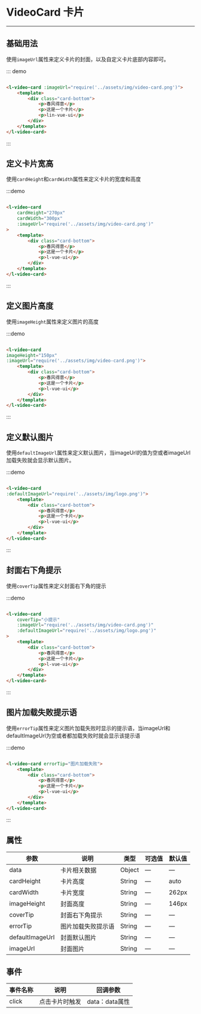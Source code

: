 <style lang="scss" scoped>
.card-bottom {
  height: 102px;
  padding: 16px;
  box-sizing: border-box;
  display: flex;
  flex-direction: column;
  justify-content: space-between;
  > p {
    font-size: 12px;
    font-weight: 400;
    color: #666;
    margin: 0;
    &:nth-child(1) {
      font-size: 14px;
      font-weight: 400;
      color: #333;
    }
  }
}
</style>


# VideoCard 卡片
----

## 基础用法
使用```imageUrl```属性来定义卡片的封面，以及自定义卡片底部内容即可。

<div class='demo-block'>
    <l-video-card 
    :imageUrl="require('../assets/img/video-card.png')">
      <template>
        <div class="card-bottom">
          <p>春风得意</p>
          <p>这是一个卡片</p>
          <p>lin-vue-ui</p>
        </div>
      </template>
    </l-video-card>
</div>

::: demo
```html

<l-video-card :imageUrl="require('../assets/img/video-card.png')">
    <template>
        <div class="card-bottom">
            <p>春风得意</p>
            <p>这是一个卡片</p>
            <p>lin-vue-ui</p>
        </div>
    </template>
</l-video-card>

```
:::


## 定义卡片宽高

使用```cardHeight```和```cardWidth```属性来定义卡片的宽度和高度

<div class='demo-block'>
    <l-video-card
      cardHeight="270px"
      cardWidth="300px"
      :imageUrl="require('../assets/img/video-card.png')"
    >
      <template>
        <div class="card-bottom">
          <p>春风得意</p>
          <p>这是一个卡片</p>
          <p>l-vue-ui</p>
        </div>
      </template>
    </l-video-card>
</div>

:::demo
```html

<l-video-card
    cardHeight="270px"
    cardWidth="300px"
    :imageUrl="require('../assets/img/video-card.png')"
>
    <template>
        <div class="card-bottom">
            <p>春风得意</p>
            <p>这是一个卡片</p>
            <p>l-vue-ui</p>
        </div>
    </template>
</l-video-card>

```
:::


## 定义图片高度

使用```imageHeight```属性来定义图片的高度

<div class='demo-block'>
    <l-video-card 
    imageHeight="150px" 
    :imageUrl="require('../assets/img/video-card.png')">
      <template>
        <div class="card-bottom">
          <p>春风得意</p>
          <p>这是一个卡片</p>
          <p>l-vue-ui</p>
        </div>
      </template>
    </l-video-card>
</div>

:::demo
```html

<l-video-card 
imageHeight="150px" 
:imageUrl="require('../assets/img/video-card.png')">
    <template>
        <div class="card-bottom">
            <p>春风得意</p>
            <p>这是一个卡片</p>
            <p>l-vue-ui</p>
        </div>
    </template>
</l-video-card>

```
:::


## 定义默认图片

使用```defaultImageUrl```属性来定义默认图片，当imageUrl的值为空或者imageUrl加载失败就会显示默认图片。

<div class='demo-block'>
    <l-video-card 
    :defaultImageUrl="require('../assets/img/logo.png')">
      <template>
        <div class="card-bottom">
          <p>春风得意</p>
          <p>这是一个卡片</p>
          <p>l-vue-ui</p>
        </div>
      </template>
    </l-video-card>
</div>

:::demo
```html

<l-video-card 
:defaultImageUrl="require('../assets/img/logo.png')">
    <template>
        <div class="card-bottom">
            <p>春风得意</p>
            <p>这是一个卡片</p>
            <p>l-vue-ui</p>
        </div>
    </template>
</l-video-card>

```
:::

## 封面右下角提示

使用```coverTip```属性来定义封面右下角的提示

<div class='demo-block'>
    <l-video-card
      coverTip="小提示"
      :imageUrl="require('../assets/img/video-card.png')"
      :defaultImageUrl="require('../assets/img/logo.png')"
    >
      <template>
        <div class="card-bottom">
          <p>春风得意</p>
          <p>这是一个卡片</p>
          <p>l-vue-ui</p>
        </div>
      </template>
    </l-video-card>
</div>

:::demo
```html

<l-video-card
    coverTip="小提示"
    :imageUrl="require('../assets/img/video-card.png')"
    :defaultImageUrl="require('../assets/img/logo.png')"
>
    <template>
        <div class="card-bottom">
            <p>春风得意</p>
            <p>这是一个卡片</p>
            <p>l-vue-ui</p>
        </div>
    </template>
</l-video-card>

```
:::


## 图片加载失败提示语

使用```errorTip```属性来定义图片加载失败时显示的提示语，当imageUrl和defaultImageUrl为空或者都加载失败时就会显示该提示语

<div class='demo-block'>
    <l-video-card errorTip="图片加载失败">
      <template>
        <div class="card-bottom">
          <p>春风得意</p>
          <p>这是一个卡片</p>
          <p>l-vue-ui</p>
        </div>
      </template>
    </l-video-card>
</div>

:::demo
```html

<l-video-card errorTip="图片加载失败">
    <template>
        <div class="card-bottom">
            <p>春风得意</p>
            <p>这是一个卡片</p>
            <p>l-vue-ui</p>
        </div>
    </template>
</l-video-card>

```
:::

## 属性
| 参数            | 说明               | 类型   | 可选值 | 默认值 |
| --------------- | ------------------ | ------ | ------ | ------ |
| data            | 卡片相关数据       | Object | —      | —      |
| cardHeight      | 卡片高度           | String | —      | auto   |
| cardWidth       | 卡片宽度           | String | —      | 262px  |
| imageHeight     | 封面高度           | String | —      | 146px  |
| coverTip        | 封面右下角提示     | String | —      | —      |
| errorTip        | 图片加载失败提示语 | String | —      | —      |
| defaultImageUrl | 封面默认图片       | String | —      | —      |
| imageUrl        | 封面图片           | String | —      | —      |


## 事件
| 事件名称 | 说明           | 回调参数       |
| -------- | -------------- | -------------- |
| click    | 点击卡片时触发 | data：data属性 |